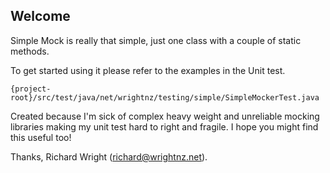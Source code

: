 ## Welcome
Simple Mock is really that simple, just one class with a couple of
static methods.

To get started using it please refer to the examples in the Unit test.

```
{project-root}/src/test/java/net/wrightnz/testing/simple/SimpleMockerTest.java
```

Created because I'm sick of complex heavy weight and unreliable 
mocking libraries making my unit test hard to right and fragile.
I hope you might find this useful too!



Thanks,
Richard Wright (richard@wrightnz.net).
